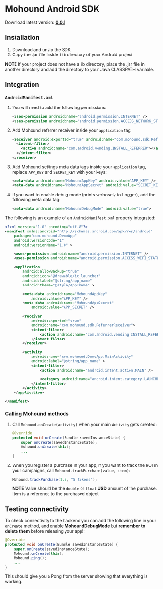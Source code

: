 # Mohound Android SDK
Download latest version: [**0.0.1**](https://dropbox.com/link)

## Installation
1. Download and unzip the SDK
2. Copy the .jar file inside `lib` directory of your Android project

**NOTE** If your project does not have a lib directory, place the .jar file in
another directory and add the directory to your Java CLASSPATH variable.

## Integration

### `AndroidManifest.xml`

1. You will need to add the following permissions:

    ```xml
    <uses-permission android:name="android.permission.INTERNET" />
    <uses-permission android:name="android.permission.ACCESS_NETWORK_STATE" />
    ```

2. Add Mohound referrer receiver inside your `application` tag:

   	```xml
   	<receiver android:exported="true" android:name="com.mohound.sdk.ReferrerReceiver">
   	  <intent-filter>
   	    <action android:name="com.android.vending.INSTALL_REFERRER"></action>
      </intent-filter>
    </receiver>
   	```

3. Add Mohound settings meta data tags inside your `application` tag, replace
   `APP_KEY` and `SECRET_KEY` with your keys:

	```xml
	<meta-data android:name="MohoundAppKey" android:value="APP_KEY" />
    <meta-data android:name="MohoundAppSecret" android:value="SECRET_KEY" />
	```

4. If you want to enable debug mode (prints verbosely to
   Logger), add the following meta data tag:
   	```xml
   	<meta-data android:name="MohoundDebugMode" android:value="true">
   	```

The following is an example of an `AndroidManifest.xml` properly integrated:

```xml
<?xml version="1.0" encoding="utf-8"?>
<manifest xmlns:android="http://schemas.android.com/apk/res/android"
    package="com.mohound.DemoApp"
    android:versionCode="1"
    android:versionName="1.0" >

    <uses-permission android:name="android.permission.INTERNET" />
    <uses-permission android:name="android.permission.ACCESS_WIFI_STATE" />

    <application
        android:allowBackup="true"
        android:icon="@drawable/ic_launcher"
        android:label="@string/app_name"
        android:theme="@style/AppTheme" >

        <meta-data android:name="MohoundAppKey"
            android:value="APP_KEY" />
        <meta-data android:name="MohoundAppSecret"
            android:value="APP_SECRET" />

        <receiver
            android:exported="true"
            android:name="com.mohound.sdk.ReferrerReceiver">
      		<intent-filter>
            	<action android:name="com.android.vending.INSTALL_REFERRER" />
      		</intent-filter>
		</receiver>

        <activity
            android:name="com.mohound.DemoApp.MainActivity"
            android:label="@string/app_name" >
            <intent-filter>
                <action android:name="android.intent.action.MAIN" />

                <category android:name="android.intent.category.LAUNCHER" />
            </intent-filter>
        </activity>
    </application>

</manifest>
```

### Calling Mohound methods

1. Call `Mohound.onCreate(activity)` when your main `Activity` gets created:

   ```java
   @Override
   protected void onCreate(Bundle savedInstanceState) {
       super.onCreate(savedInstanceState);
       Mohound.onCreate(this);
       ...
   }
   ```

2. When you register a purchase in your app, if you want to track the ROI in
   your campaigns, call `Mohound.trackPurchase(value, item)`:

   ```java
   Mohound.trackPurchase(1.5, "5 tokens");
   ```

   **NOTE** Value should be the `double` or `float` **USD** amount of the
   purchase. Item is a reference to the purchased object.

## Testing connectivity

To check connectivity to the backend you can add the following line in your
`onCreate` method, and enable **MohoundDebugMode** but **remember to delete
them** before releasing your app!:

   ```java
   @Override
   protected void onCreate(Bundle savedInstanceState) {
       super.onCreate(savedInstanceState);
       Mohound.onCreate(this);
       Mohound.ping();
       ...
   }
   ```

This should give you a Pong from the server showing that everything is working.
